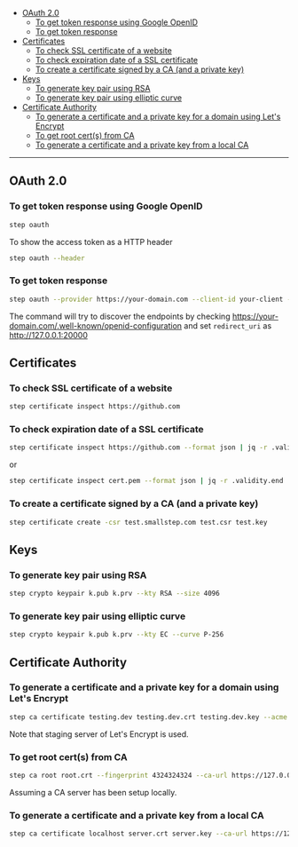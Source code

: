 - [OAuth 2.0](#oauth-20)
  * [To get token response using Google OpenID](#to-get-token-response-using-google-openid)
  * [To get token response](#to-get-token-response)
- [Certificates](#certificates)
  * [To check SSL certificate of a website](#to-check-ssl-certificate-of-a-website)
  * [To check expiration date of a SSL certificate](#to-check-expiration-date-of-a-ssl-certificate)
  * [To create a certificate signed by a CA (and a private key)](#to-create-a-certificate-signed-by-a-ca-and-a-private-key)
- [Keys](#keys)
  * [To generate key pair using RSA](#to-generate-key-pair-using-rsa)
  * [To generate key pair using elliptic curve](#to-generate-key-pair-using-elliptic-curve)
- [Certificate Authority](#certificate-authority)
  * [To generate a certificate and a private key for a domain using Let's Encrypt](#to-generate-a-certificate-and-a-private-key-for-a-domain-using-lets-encrypt)
  * [To get root cert(s) from CA](#to-get-root-certs-from-ca)
  * [To generate a certificate and a private key from a local CA](#to-generate-a-certificate-and-a-private-key-from-a-local-ca)
____

## OAuth 2.0

### To get token response using Google OpenID

```sh
step oauth
```

To show the access token as a HTTP header

```sh
step oauth --header
```

### To get token response

```sh
step oauth --provider https://your-domain.com --client-id your-client --client-secret your-secret --scope api --listen :20000
```

The command will try to discover the endpoints by checking
https://your-domain.com/.well-known/openid-configuration and set `redirect_uri`
as http://127.0.0.1:20000

## Certificates

### To check SSL certificate of a website

```sh
step certificate inspect https://github.com
```

### To check expiration date of a SSL certificate

```sh
step certificate inspect https://github.com --format json | jq -r .validity.end
```

or

```sh
step certificate inspect cert.pem --format json | jq -r .validity.end
```

### To create a certificate signed by a CA (and a private key)

```sh
step certificate create -csr test.smallstep.com test.csr test.key
```

## Keys

### To generate key pair using RSA

```sh
step crypto keypair k.pub k.prv --kty RSA --size 4096
```

### To generate key pair using elliptic curve

```sh
step crypto keypair k.pub k.prv --kty EC --curve P-256
```

## Certificate Authority

### To generate a certificate and a private key for a domain using Let's Encrypt

```sh
step ca certificate testing.dev testing.dev.crt testing.dev.key --acme https://acme-staging-v02.api.letsencrypt.org/directory --san testing.dev
```

Note that staging server of Let's Encrypt is used.

### To get root cert(s) from CA

```sh
step ca root root.crt --fingerprint 4324324324 --ca-url https://127.0.0.1:4443
```

Assuming a CA server has been setup locally.

### To generate a certificate and a private key from a local CA

```sh
step ca certificate localhost server.crt server.key --ca-url https://127.0.0.1:4443
```
